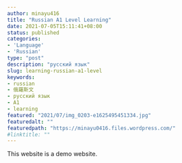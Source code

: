 ```yaml
---
author: minayu416
title: "Russian A1 Level Learning"
date: 2021-07-05T15:11:41+08:00
status: published
categories:
- 'Language'
- 'Russian'
type: "post"
description: "русский язык"
slug: learning-russian-a1-level
keywords:
- russian
- 俄羅斯文
- русский язык
- A1
- learning
featured: "2021/07/img_0203-e1625495451334.jpg"
featuredalt: ""
featuredpath: "https://minayu0416.files.wordpress.com/"
#linktitle: ""
---
```


This website is a demo website.